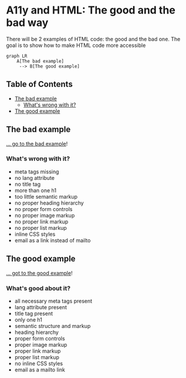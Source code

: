 # A11y and HTML: The good and the bad way

There will be 2 examples of HTML code: the good and the bad one. The goal is to show how to make HTML code more accessible

```mermaid
graph LR
    A[The bad example]
     --> B[The good example]
```

## Table of Contents

- [The bad example](#the-bad-example)
  - [What's wrong with it?](#whats-wrong-with-it)
- [The good example](#the-good-example)

## The bad example

[… go to the bad example](bad_example/bad_example.html)!

### What's wrong with it?

- meta tags missing
- no lang attribute
- no title tag
- more than one h1
- too little semantic markup
- no proper heading hierarchy
- no proper form controls
- no proper image markup
- no proper link markup
- no proper list markup
- inline CSS styles
- email as a link instead of mailto

## The good example

[… got to the good example](good_example/good_example.html)!

### What's good about it?

- all necessary meta tags present
- lang attribute present
- title tag present
- only one h1
- semantic structure and markup
- heading hierarchy
- proper form controls
- proper image markup
- proper link markup
- proper list markup
- no inline CSS styles
- email as a mailto link
